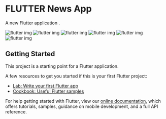 # FLUTTER News App


A new Flutter application . 
 
![flutter img](https://ibb.co/2jtH67k)
![flutter img](https://ibb.co/yXVjStg)
![flutter img](https://ibb.co/vH8JD3v)
![flutter img](https://ibb.co/JsBNCBz)
![flutter img](https://ibb.co/v17FrS9)
![flutter img](https://ibb.co/Yy8XGxk)


 
 



 
## Getting Started

This project is a starting point for a Flutter application.

A few resources to get you started if this is your first Flutter project:

- [Lab: Write your first Flutter app](https://flutter.io/docs/get-started/codelab)
- [Cookbook: Useful Flutter samples](https://flutter.io/docs/cookbook)

For help getting started with Flutter, view our 
[online documentation](https://flutter.io/docs), which offers tutorials, 
samples, guidance on mobile development, and a full API reference.
